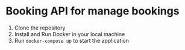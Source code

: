 

Booking API for manage bookings
=======


1. Clone the repository
2. Install and Run Docker in your local machine
3. Run ``` docker-compose up ``` to start the application

